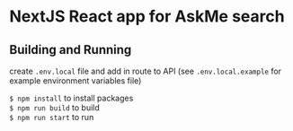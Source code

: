 # NextJS React app for AskMe search

## Building and Running

create `.env.local` file and add in route to API (see `.env.local.example` for example environment variables file)

`$ npm install` to install packages  
`$ npm run build` to build  
`$ npm run start` to run
